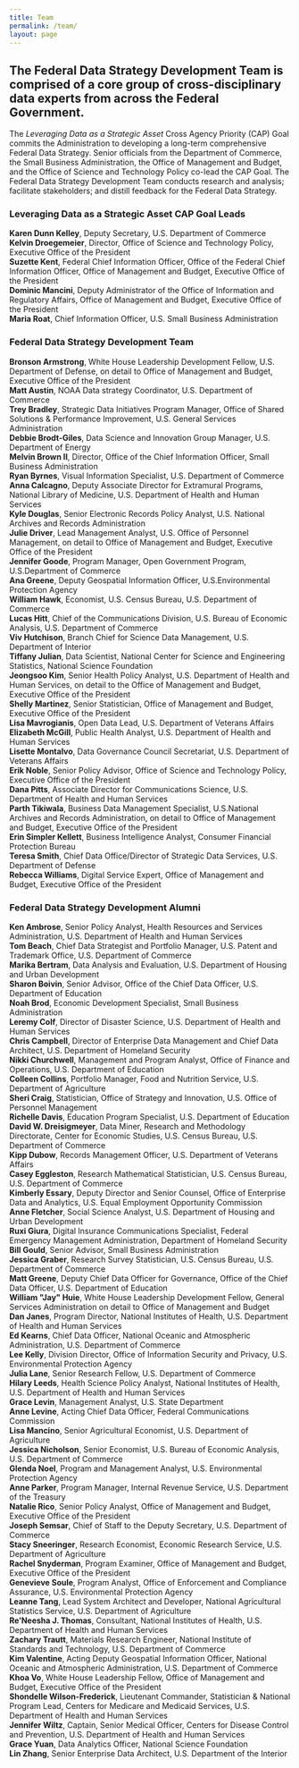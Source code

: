 ```yaml
---
title: Team
permalink: /team/
layout: page
---
```


## The Federal Data Strategy Development Team is comprised of a core group of cross-disciplinary data experts from across the Federal Government.

The _Leveraging Data as a Strategic Asset_ Cross Agency Priority (CAP) Goal commits the Administration to developing a long-term comprehensive Federal Data Strategy. Senior officials from the Department of Commerce, the Small Business Administration, the Office of Management and Budget, and the Office of Science and Technology Policy co-lead the CAP Goal. The Federal Data Strategy Development Team conducts research and analysis; facilitate stakeholders; and distill feedback for the Federal Data Strategy. 

### Leveraging Data as a Strategic Asset CAP Goal Leads

**Karen Dunn Kelley**, Deputy Secretary, U.S. Department of Commerce  
**Kelvin Droegemeier**, Director, Office of Science and Technology Policy, Executive Office of the President    
**Suzette Kent**, Federal Chief Information Officer, Office of the Federal Chief Information Officer, Office of Management and Budget, Executive Office of the President  
**Dominic Mancini**, Deputy Administrator of the Office of Information and Regulatory Affairs, Office of Management and Budget,  Executive Office of the President   
**Maria Roat**, Chief Information Officer, U.S. Small Business Administration  

### Federal Data Strategy Development Team

**Bronson Armstrong**, White House Leadership Development Fellow, U.S. Department of Defense, on detail to Office of Management and Budget, Executive Office of the President  
**Matt Austin**, NOAA Data strategy Coordinator, U.S. Department of Commerce  
**Trey Bradley**, Strategic Data Initiatives Program Manager, Office of Shared Solutions & Performance Improvement, U.S. General Services Administration  
**Debbie Brodt-Giles**, Data Science and Innovation Group Manager, U.S. Department of Energy  
**Melvin Brown II**, Director, Office of the Chief Information Officer, Small Business Administration  
**Ryan Byrnes**, Visual Information Specialist, U.S. Department of Commerce  
**Anna Calcagno**, Deputy Associate Director for Extramural Programs, National Library of Medicine, U.S. Department of Health and Human Services  
**Kyle Douglas**, Senior Electronic Records Policy Analyst, U.S. National Archives and Records Administration  
**Julie Driver**, Lead Management Analyst, U.S. Office of Personnel Management, on detail to Office of Management and Budget, Executive Office of the President    
**Jennifer Goode**, Program Manager, Open Government Program, U.S.Department of Commerce  
**Ana Greene**, Deputy Geospatial Information Officer, U.S.Environmental Protection Agency  
**William Hawk**, Economist, U.S. Census Bureau, U.S. Department of Commerce  
**Lucas Hitt**, Chief of the Communications Division, U.S. Bureau of Economic Analysis, U.S. Department of Commerce  
**Viv Hutchison**, Branch Chief for Science Data Management, U.S. Department of Interior  
**Tiffany Julian**, Data Scientist, National Center for Science and Engineering Statistics, National Science Foundation  
**Jeongsoo Kim**, Senior Health Policy Analyst, U.S. Department of Health and Human Services, on detail to the Office of Management and Budget, Executive Office of the President     
**Shelly Martinez**, Senior Statistician, Office of Management and Budget, Executive Office of the President  
**Lisa Mavrogianis**, Open Data Lead, U.S. Department of Veterans Affairs  
**Elizabeth McGill**, Public Health Analyst, U.S. Department of Health and Human Services  
**Lisette Montalvo**, Data Governance Council Secretariat, U.S. Department of Veterans Affairs  
**Erik Noble**, Senior Policy Advisor, Office of Science and Technology Policy, Executive Office of the President  
**Dana Pitts**, Associate Director for Communications Science, U.S. Department of Health and Human Services    
**Parth Tikiwala**, Business Data Management Specialist, U.S.National Archives and Records Administration, on detail to Office of Management and Budget, Executive Office of the President    
**Erin Simpler Kellett**, Business Intelligence Analyst, Consumer Financial Protection Bureau  
**Teresa Smith**, Chief Data Office/Director of Strategic Data Services, U.S. Department of Defense  
**Rebecca Williams**, Digital Service Expert, Office of Management and Budget, Executive Office of the President  

### Federal Data Strategy Development Alumni

**Ken Ambrose**, Senior Policy Analyst, Health Resources and Services Administration, U.S. Department of Health and Human Services  
**Tom Beach**, Chief Data Strategist and Portfolio Manager, U.S. Patent and Trademark Office, U.S. Department of Commerce  
**Marika Bertram**, Data Analysis and Evaluation, U.S. Department of Housing and Urban Development  
**Sharon Boivin**, Senior Advisor, Office of the Chief Data Officer, U.S. Department of Education  
**Noah Brod**, Economic Development Specialist, Small Business Administration  
**Leremy Colf**, Director of Disaster Science, U.S. Department of Health and Human Services  
**Chris Campbell**, Director of Enterprise Data Management and Chief Data Architect, U.S. Department of Homeland Security  
**Nikki Churchwell**, Management and Program Analyst, Office of Finance and Operations, U.S. Department of Education  
**Colleen Collins**, Portfolio Manager, Food and Nutrition Service, U.S. Department of Agriculture  
**Sheri Craig**, Statistician, Office of Strategy and Innovation, U.S. Office of Personnel Management  
**Richelle Davis**, Education Program Specialist, U.S. Department of Education  
**David W. Dreisigmeyer**, Data Miner, Research and Methodology Directorate, Center for Economic Studies, U.S. Census Bureau, U.S. Department of Commerce  
**Kipp Dubow**, Records Management Officer, U.S. Department of Veterans Affairs  
**Casey Eggleston**, Research Mathematical Statistician, U.S. Census Bureau, U.S. Department of Commerce  
**Kimberly Essary**, Deputy Director and Senior Counsel, Office of Enterprise Data and Analytics, U.S. Equal Employment Opportunity Commission  
**Anne Fletcher**, Social Science Analyst, U.S. Department of Housing and Urban Development  
**Ruxi Giura**, Digital Insurance Communications Specialist, Federal Emergency Management Administration, Department of Homeland Security  
**Bill Gould**, Senior Advisor, Small Business Administration  
**Jessica Graber**, Research Survey Statistician, U.S. Census Bureau, U.S. Department of Commerce  
**Matt Greene**, Deputy Chief Data Officer for Governance, Office of the Chief Data Officer, U.S. Department of Education  
**William "Jay" Huie**, White House Leadership Development Fellow, General Services Administration on detail to Office of Management and Budget  
**Dan Janes**, Program Director, National Institutes of Health, U.S. Department of Health and Human Services  
**Ed Kearns**, Chief Data Officer, National Oceanic and Atmospheric Administration, U.S. Department of Commerce  
**Lee Kelly**, Division Director, Office of Information Security and Privacy, U.S. Environmental Protection Agency  
**Julia Lane**, Senior Research Fellow, U.S. Department of Commerce  
**Hilary Leeds**, Health Science Policy Analyst, National Institutes of Health, U.S. Department of Health and Human Services  
**Grace Levin**, Management Analyst, U.S. State Department  
**Anne Levine**, Acting Chief Data Officer, Federal Communications Commission  
**Lisa Mancino**, Senior Agricultural Economist, U.S. Department of Agriculture  
**Jessica Nicholson**, Senior Economist, U.S. Bureau of Economic Analysis, U.S. Department of Commerce  
**Glenda Noel**, Program and Management Analyst, U.S. Environmental Protection Agency  
**Anne Parker**, Program Manager, Internal Revenue Service, U.S. Department of the Treasury  
**Natalie Rico**, Senior Policy Analyst, Office of Management and Budget, Executive Office of the President  
**Joseph Semsar**, Chief of Staff to the Deputy Secretary, U.S. Department of Commerce  
**Stacy Sneeringer**, Research Economist, Economic Research Service, U.S. Department of Agriculture  
**Rachel Snyderman**, Program Examiner, Office of Management and Budget, Executive Office of the President  
**Genevieve Soule**, Program Analyst, Office of Enforcement and Compliance Assurance, U.S. Environmental Protection Agency  
**Leanne Tang**, Lead System Architect and Developer, National Agricultural Statistics Service, U.S. Department of Agriculture  
**Re’Neesha J. Thomas**, Consultant, National Institutes of Health, U.S. Department of Health and Human Services  
**Zachary Trautt**, Materials Research Engineer, National Institute of Standards and Technology, U.S. Department of Commerce  
**Kim Valentine**, Acting Deputy Geospatial Information Officer, National Oceanic and Atmospheric Administration, U.S. Department of Commerce  
**Khoa Vo**, White House Leadership Fellow, Office of Management and Budget, Executive Office of the President  
**Shondelle Wilson-Frederick**, Lieutenant Commander, Statistician &amp; National Program Lead, Centers for Medicare and Medicaid Services, U.S. Department of Health and Human Services  
**Jennifer Wiltz**, Captain, Senior Medical Officer, Centers for Disease Control and Prevention, U.S. Department of Health and Human Services  
**Grace Yuan**, Data Analytics Officer, National Science Foundation  
**Lin Zhang**, Senior Enterprise Data Architect, U.S. Department of the Interior  
